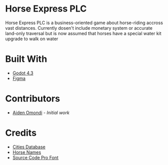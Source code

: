 # Horse Express PLC
Horse Express PLC is a business-oriented game about horse-riding accross vast distances. Currently dosen't include monetary system or accurate land-only traversal but is now assumed that horses have a special water kit upgrade to walk on water


# Built With
- [Godot 4.3](https://godotengine.org)
- [Figma](https://figma.com)

# Contributors
- [Aiden Omondi](https://github.com/BrakingChanges) - *Initial work*

# Credits
- [Cities Database](https://github.com/dr5hn/countries-states-cities-database)
- [Horse Names](https://github.com/dominictarr/random-name/)
- [Source Code Pro Font](https://fonts.google.com/specimen/Source+Code+Pro)

